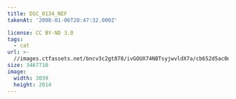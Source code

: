 ```yaml
---
title: DSC_0134_NEF
takenAt: '2008-01-06T20:47:32.000Z'

license: CC BY-ND 3.0
tags:
  - cat
url: >-
  //images.ctfassets.net/bncv3c2gt878/ivGOUX74NBTsyjwvldX7a/cb652d5ac0db32adac3b4adc772794af/dsc_0134_nef_4559764149_o
size: 3467710
image:
  width: 3039
  height: 2014
---
```

